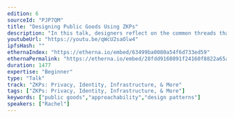 ```yaml
---
edition: 6
sourceId: "PJP7QM"
title: "Designing Public Goods Using ZKPs"
description: "In this talk, designers reflect on the common threads that run through a constellation of tools and applications built with ZKPs. We share mental models being explored and strategies for fluidly navigating an evolving space. By offering real examples from our design workshops and dApps, we will explore the question – How might we materialize abstract concepts to enable internal and external teams to build with ZKPs?"
youtubeUrl: "https://youtu.be/qWcU2saOlw4"
ipfsHash: ""
ethernaIndex: "https://etherna.io/embed/63499ba0080a54f6d733ed59"
ethernaPermalink: "https://etherna.io/embed/28fdd9160891f24160f8822a65acb397a219642069e5fd43002c85ffd6a95aef"
duration: 1477
expertise: "Beginner"
type: "Talk"
track: "ZKPs: Privacy, Identity, Infrastructure, & More"
tags: ["ZKPs: Privacy, Identity, Infrastructure, & More"]
keywords: ["public goods","approachability","design patterns"]
speakers: ["Rachel"]
---
```

